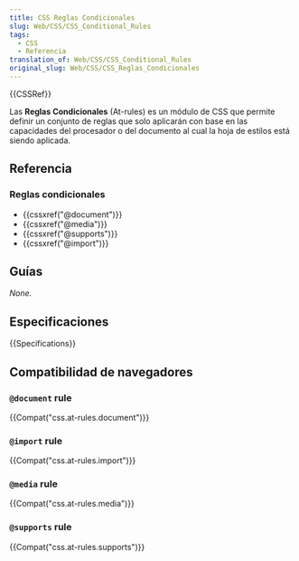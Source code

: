 ```yaml
---
title: CSS Reglas Condicionales
slug: Web/CSS/CSS_Conditional_Rules
tags:
  - CSS
  - Referencia
translation_of: Web/CSS/CSS_Conditional_Rules
original_slug: Web/CSS/CSS_Reglas_Condicionales
---
```


{{CSSRef}}

Las **Reglas Condicionales** (At-rules) es un módulo de CSS que permite definir un conjunto de reglas que solo aplicarán con base en las capacidades del procesador o del documento al cual la hoja de estilos está siendo aplicada.

## Referencia

### Reglas condicionales

- {{cssxref("@document")}}
- {{cssxref("@media")}}
- {{cssxref("@supports")}}
- {{cssxref("@import")}}

## Guías

_None._

## Especificaciones

{{Specifications}}

## Compatibilidad de navegadores

### `@document` rule

{{Compat("css.at-rules.document")}}

### `@import` rule

{{Compat("css.at-rules.import")}}

### `@media` rule

{{Compat("css.at-rules.media")}}

### `@supports` rule

{{Compat("css.at-rules.supports")}}
